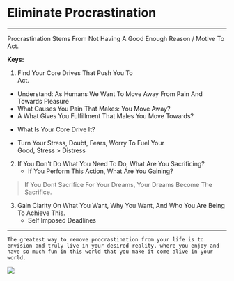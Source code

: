 # Eliminate Procrastination

---

Procrastination Stems From Not Having A Good Enough Reason / Motive To Act.

**Keys:**

1. Find Your Core Drives That Push You To  
Act.

- Understand: As Humans We Want To Move Away From Pain And Towards Pleasure
- What Causes You Pain That Makes: You Move Away?  
- A What Gives You Fulfillment That Males You Move Towards?

* What Is Your Core Drive It?

- Turn Your Stress, Doubt, Fears, Worry To Fuel Your  
Good, Stress > Distress

2. If You Don't Do What You Need To Do, What Are You Sacrificing?
	- If You Perform This Action, What Are You Gaining?

>If You Dont Sacrifice For Your Dreams, Your Dreams Become The Sacrifice.

3. Gain Clarity On What You Want, Why You Want, And Who You Are Being To Achieve This.
	- Self Imposed Deadlines

---

```
The greatest way to remove procrastination from your life is to envision and truly live in your desired reality, where you enjoy and have so much fun in this world that you make it come alive in your world. 

```


![](EliminateProcrastination.jpg)